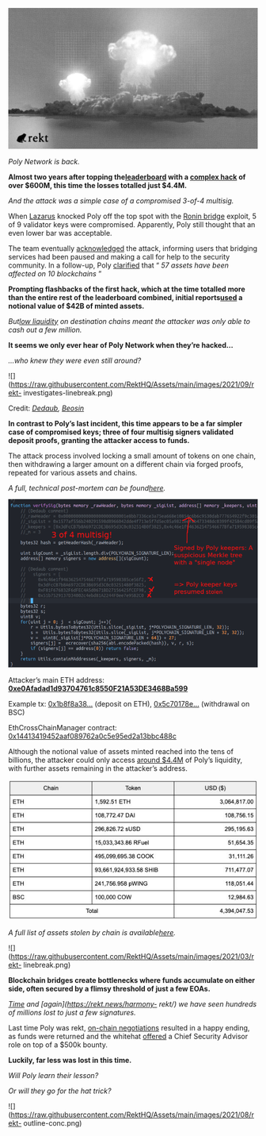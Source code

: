 ![](https://raw.githubusercontent.com/RektHQ/Assets/main/images/2023/01/poly2-header.png)

_Poly Network is back._

 **Almost two years after topping
the[leaderboard](https://rekt.news/leaderboard/) with a [complex
hack](https://rekt.news/polynetwork-rekt/) of over $600M, this time the losses
totalled just $4.4M.**

 _And the attack was a simple case of a compromised 3-of-4 multisig._

When [Lazarus](https://rekt.news/big-phish/) knocked Poly off the top spot
with the [Ronin bridge](https://rekt.news/ronin-rekt/) exploit, 5 of 9
validator keys were compromised. Apparently, Poly still thought that an even
lower bar was acceptable.

The team eventually
[acknowledged](https://twitter.com/PolyNetwork2/status/1675384703149568001)
the attack, informing users that bridging services had been paused and making
a call for help to the security community. In a follow-up, Poly
[clarified](https://twitter.com/PolyNetwork2/status/1675592129727418370) that
“ _57 assets have been affected on 10 blockchains_ ”

 **Prompting flashbacks of the first hack, which at the time totalled more
than the entire rest of the leaderboard combined, initial
reports[used](https://twitter.com/CertiKAlert/status/1675544670263209984) a
notional value of $42B of minted assets.**

 _But[low liquidity](https://twitter.com/MetisDAO/status/1675347320588718080)
on destination chains meant the attacker was only able to cash out a few
million._

 **It seems we only ever hear of Poly Network when they’re hacked…**

 _…who knew they were even still around?_

![](https://raw.githubusercontent.com/RektHQ/Assets/main/images/2021/09/rekt-
investigates-linebreak.png)

Credit: _[Dedaub](https://twitter.com/dedaub/status/1675516729349292032),
[Beosin](https://twitter.com/BeosinAlert/status/1675708122944483328)_

 **In contrast to Poly’s last incident, this time appears to be a far simpler
case of compromised keys; three of four multisig signers validated deposit
proofs, granting the attacker access to funds.**

The attack process involved locking a small amount of tokens on one chain,
then withdrawing a larger amount on a different chain via forged proofs,
repeated for various assets and chains.

 _A full, technical post-mortem can be
found[here](https://dedaub.com/blog/poly-chain-hack-postmortem)._

![](https://raw.githubusercontent.com/RektHQ/Assets/main/images/2023/01/poly2-code.png)

Attacker’s main ETH address:
**[0xe0Afadad1d93704761c8550F21A53DE3468Ba599](https://etherscan.io/address/0xe0Afadad1d93704761c8550F21A53DE3468Ba599)**

Example tx:
[0x1b8f8a38…](https://etherscan.io/tx/0x1b8f8a38895ce8375308c570c7511d16a2ba972577747b0ac7ace5cc59bbb1c4)
(deposit on ETH),
[0x5c70178e…](https://bscscan.com/tx/0x5c70178e6dc882fba1663400c9566423f8942877a0d42bb5c982c95acc348e31)
(withdrawal on BSC)

EthCrossChainManager contract:
[0x14413419452aaf089762a0c5e95ed2a13bbc488c](https://etherscan.io/address/0x14413419452aaf089762a0c5e95ed2a13bbc488c#code)

Although the notional value of assets minted reached into the tens of
billions, the attacker could only access [around
$4.4M](https://twitter.com/MistTrack_io/status/1675436475595526144) of Poly’s
liquidity, with further assets remaining in the attacker’s address.

![](https://raw.githubusercontent.com/RektHQ/Assets/main/images/2023/01/poly2-funds.png)

 _A full list of assets stolen by chain is
available[here](https://twitter.com/PolyNetwork2/status/1675592129727418370)._

![](https://raw.githubusercontent.com/RektHQ/Assets/main/images/2021/03/rekt-
linebreak.png)

 **Blockchain bridges create bottlenecks where funds accumulate on either
side, often secured by a flimsy threshold of just a few EOAs.**

 _[Time](https://rekt.news/ronin-rekt/) and [again](https://rekt.news/harmony-
rekt/) we have seen hundreds of millions lost to just a few signatures._

Last time Poly was rekt, [on-chain
negotiations](https://etherscan.io/tx/0x7b6009ea08c868d7c5c336bf1bc30c33b87a0eedd59dac8c26e6a8551b20b68a)
resulted in a happy ending, as funds were returned and the whitehat
[offered](https://twitter.com/PolyNetwork2/status/1427574236483231749#) a
Chief Security Advisor role on top of a $500k bounty.

 **Luckily, far less was lost in this time.**

 _Will Poly learn their lesson?_

 _Or will they go for the hat trick?_

![](https://raw.githubusercontent.com/RektHQ/Assets/main/images/2021/08/rekt-
outline-conc.png)


